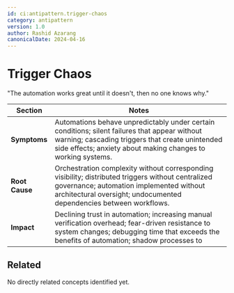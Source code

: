 ```yaml
---
id: ci:antipattern.trigger-chaos
category: antipattern
version: 1.0
author: Rashid Azarang
canonicalDate: 2024-04-16
---
```


# Trigger Chaos

"The automation works great until it doesn't, then no one knows why."

| Section | Notes |
|---------|-------|
| **Symptoms** | Automations behave unpredictably under certain conditions; silent failures that appear without warning; cascading triggers that create unintended side effects; anxiety about making changes to working systems. |
| **Root Cause** | Orchestration complexity without corresponding visibility; distributed triggers without centralized governance; automation implemented without architectural oversight; undocumented dependencies between workflows. |
| **Impact** | Declining trust in automation; increasing manual verification overhead; fear-driven resistance to system changes; debugging time that exceeds the benefits of automation; shadow processes to







## Related

No directly related concepts identified yet.
